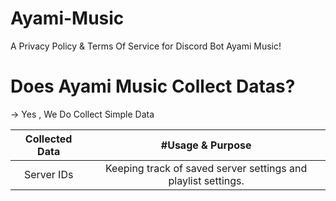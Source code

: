 # Ayami-Music
A Privacy Policy &amp; Terms Of Service for Discord Bot Ayami Music!


# Does Ayami Music Collect Datas?

-> Yes , We Do Collect Simple Data 

| Collected Data	 | #Usage & Purpose | 
| :---:   | :---: | 
| Server IDs | Keeping track of saved server settings and playlist settings.   |
